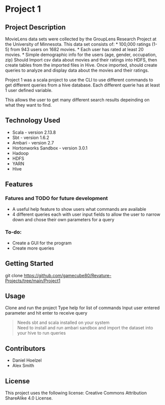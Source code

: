 # Project 1

## Project Description
MovieLens data sets were collected by the GroupLens Research Project at the University of Minnesota. This data set consists of: * 100,000 ratings (1-5) from 943 users on 1682 movies. * Each user has rated at least 20 movies. * Simple demographic info for the users (age, gender, occupation, zip) Should Import csv data about movies and their ratings into HDFS, then create tables from the imported files in Hive. Once imported, should create queries to analyze and display data about the movies and their ratings.

Project 1 was a scala project to use the CLI to use different commands to get different queries from a hive database.
Each different querie has at least 1 user defined variable.

This allows the user to get many different search results depeinding on what they want to find.

## Technology Used
* Scala - version 2.13.8
* Sbt - version 1.6.2
* Ambari - version 2.7
* Hortonworks Sandbox - version 3.0.1
* Hadoop
* HDFS
* YARN
* Hive

## Features

### Fatures and TODO for future development

* A useful help feature to show users what commands are available
* 4 different queries each with user input fields to allow the user to narrow down and chose their own parameters for a query

### To-do:

* Create a GUI for the program
* Create more queries

## Getting Started
git clone https://github.com/gamecube80/Revature-Projects/tree/main/Project1

## Usage
Clone and run the project
Type help for list of commands
Input user entered parameter and hit enter to receive query

> Needs sbt and scala installed on your system  
> Need to install and run ambari sandbox and import the dataset into your hive to run queries

## Contributors
* Daniel Hoelzel
* Alex Smith

## License
This project uses the following license: Creative Commons Attribution ShareAlike 4.0 License.

